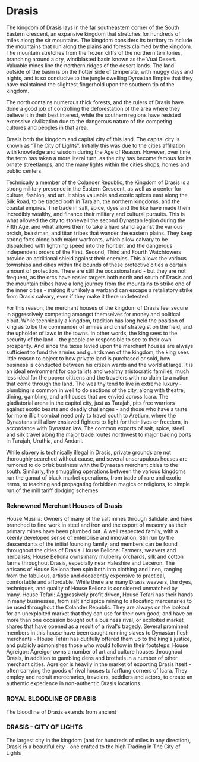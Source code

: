 # Drasis

The kingdom of Drasis lays in the far southeastern corner of the South Eastern crescent, an expansive kingdom that stretches for hundreds of miles along the sir mountains. The kingdom considers its territory to include the mountains that run along the plains and forests claimed by the kingdom. The mountain stretches from the frozen cliffs of the northern territories, branching around a dry, windblasted basin known as the Vuai Desert. Valuable mines line the northern ridges of the desert lands. The land outside of the basin is on the hotter side of temperate, with muggy days and nights, and is so conducive to the jungle dwelling Dynastan Empire that they have maintained the slightest fingerhold upon the southern tip of the kingdom.

The north contains numerous thick forests, and the rulers of Drasis have done a good job of controlling the deforestation of the area where they believe it in their best interest, while the southern regions have resisted excessive civilization due to the dangerous nature of the competing cultures and peoples in that area.

Drasis both the kingdom and capital city of this land. The capital city is known as “The City of Lights”. Initially this was due to the cities affiliation with knowledge and wisdom during the Age of Reason. However, over time, the term has taken a more literal turn, as the city has become famous for its ornate streetlamps, and the many lights within the cities shops, homes and public centers.

Technically a member of the Colander Republic, the Kingdom of Drasis is a strong military presence in the Eastern Crescent, as well as a center for culture, fashion, and art. It ships valuable and exotic spices east along the Silk Road, to be traded both in Tarajah, the northern kingdoms, and the coastal empires. The trade in salt, spice, dyes and the like have made them incredibly wealthy, and finance their military and cultural pursuits. This is what allowed the city to stonewall the second Dynastan legion during the Fifth Age, and what allows them to take a hard stand against the various orcish, beastman, and titan tribes that wander the eastern plains. They keep strong forts along both major warfronts, which allow calvary to be
dispatched with lightning speed into the frontier, and the dangerous independent orders of the First, Second, Third and Fourth Watchtowers provide an additional shield against their enemies. This allows the various townships and cities within the bounds of these protective cities a certain amount of protection. There are still the occasional raid - but they are not frequent, as the orcs have easier targets both north and south of Drasis and the mountain tribes have a long journey from the mountains to strike one of the inner cities - making it unlikely a warband can escape a retaliatory strike from Drasis calvary, even if they make it there undetected.

For this reason, the merchant houses of the kingdom of Drasis feel
secure in aggressively competing amongst themselves for money
and political clout. While technically a kingdom, tradition has long
held the position of king as to be the commander of armies and chief
strategist on the field, and the upholder of laws in the towns. In other
words, the king sees to the security of the land - the people are
responsible to see to their own prosperity. And since the taxes levied
upon the merchant houses are always sufficient to fund the armies
and guardsmen of the kingdom, the king sees little reason to object to
how private land is purchased or sold, how business is conducted
between his citizen wards and the world at large.
It is an ideal environment for capitalists and wealthy aristocratic
families, much less ideal for the poorer citizens and the travelers with
no claim to a nation that come through the land. The wealthy tend to
live in extreme luxury - plumbing is common in well to do sections of
the city, along with theatre, dining, gambling, and art houses that are
envied across Icara. The gladiatorial arena in the capitol city, just as
Tarajah, pits free warriors against exotic beasts and deadly
challenges - and those who have a taste for more illicit combat need
only to travel south to Aretium, where the Dynastans still allow
enslaved fighters to fight for their lives or freedom, in accordance with
Dynastan law.
The common exports of salt, spice, steel and silk travel along the
major trade routes northwest to major trading ports in Tarajah,
Uruthia, and Andarii. 

While slavery is technically illegal in Drasis, private grounds are not
thoroughly searched without cause, and several unscrupulous
houses are rumored to do brisk business with the Dynastan merchant
cities to the south. Similarly, the smuggling operations between the
various kingdoms run the gamut of black market operations, from
trade of rare and exotic items, to teaching and propagating forbidden
magics or religions, to simple run of the mill tariff dodging schemes.

### Reknowned Merchant Houses of Drasis

House Musilia: Owners of many of the salt mines
through Salidale, and have branched to fine work in
steel and iron and the export of masonry as their
primary mines have been plumbed out. A well
respected family, with a keenly developed sense of
enterprise and innovation. Still run by the descendants
of the initial founding family, and members can be
found throughout the cities of Drasis.
House Bellona: Farmers, weavers and herbalists,
House Bellona owns many mulberry orchards, silk and
cotton farms throughout Drasis, especially near
Haleshire and Leceron. The artisans of House Bellona
then spin both into clothing and linen, ranging from the
fabulous, artistic and decadently expensive to
practical, comfortable and affordable. While there are
many Drasis weavers, the dyes, techniques, and
quality of House Bellona is considered unmatched by
many.
House Tefari: Aggressively profit driven, House Tefari
has their hands in many businesses, from salt and
spice mining to allocating mercenaries to be used
throughout the Colander Republic. They are always on
the lookout for an unexploited market that they can
use for their own good, and have on more than one
occasion bought out a business rival, or exploited
market shares that have opened as a result of a rival's
tragedy. Several prominent members in this house
have been caught running slaves to Dynastan flesh
merchants - House Tefari has dutifully offered them up
to the king's justice, and publicly admonishes those
who would follow in their footsteps.
House Agreigor: Agreigor owns a number of art and
culture houses throughout Drasis, in addition to
gambling dens and brothels in a number of other
merchant cities. Agreigor is heavily in the market of
exporting Drasis itself - often carrying the goods of
rival houses to farflung corners of Icara. They employ
and recruit mercenaries, travelers, peddlers and
actors, to create an authentic experience in
non-authentic Drasis locations.

### ROYAL BLOODLINE OF DRASIS

The bloodline of Drasis extends from ancient

### DRASIS - CITY OF LIGHTS

The largest city in the kingdom (and for hundreds of miles in any
direction), Drasis is a beautiful city - one crafted to the high
Trading in The City of Lights